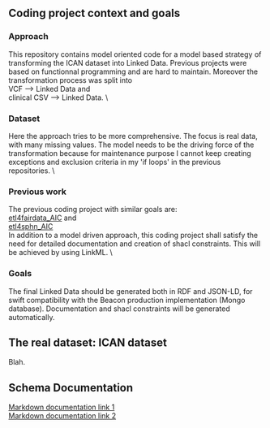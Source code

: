 ## Coding project context and goals
### Approach
This repository contains model oriented code for a model based strategy of transforming the
ICAN dataset into Linked Data. Previous projects were based on functionnal programming and are hard to maintain.
Moreover the transformation process was split into \
VCF --> Linked Data and \
clinical CSV --> Linked Data. \
### Dataset
Here the approach tries to be more comprehensive. The focus is real data, with many missing values. The model needs to be
the driving force of the transformation because for maintenance purpose I cannot keep creating exceptions and exclusion criteria
in my 'if loops' in the previous repositories. \
### Previous work
The previous coding project with similar goals are: \
[etl4fairdata_AIC](https://gitlab.univ-nantes.fr/bodrug-a/etl4fairdata_AIC) and \
[etl4sphn_AIC](https://gitlab.univ-nantes.fr/bodrug-a/etl4sphn_aic) \
In addition to a model driven approach, this coding project shall satisfy the need for detailed documentation and creation of shacl constraints. This will be achieved by using LinkML. \
### Goals
The final Linked Data should be generated both in RDF and JSON-LD, for swift compatibility with the Beacon production implementation (Mongo database). Documentation and shacl constraints will be generated automatically.

## The real dataset: ICAN dataset
Blah. 

## Schema Documentation

[Markdown documentation link 1](https://bodrug-a.univ-nantes.io/neugenfair) \
[Markdown documentation link 2](https://neugenfair-caffb5.univ-nantes.io/)

